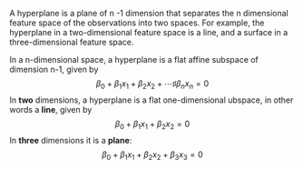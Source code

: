 A hyperplane is a plane of n -1 dimension that separates the n dimensional feature space of the observations into two spaces.
For example, the hyperplane in a two-dimensional feature space is a line, and a surface in a three-dimensional feature space.


In a n-dimensional space, a hyperplane is a flat affine subspace of dimension n-1, given by
$$
\beta_{0}+\beta_{1}x_{1}+\beta_{2}x_{2}+\cdots\sharp\beta_{n}x_{n}=0
$$
In **two** dimensions, a hyperplane is a flat one-dimensional  ubspace, in other words a **line**, given by
$$
\beta_{0}+\beta_{1}x_{1}+\beta_{2}x_{2}=0
$$
In **three** dimensions it is a **plane**:
$$
\beta_{0}+\beta_{1}x_{1}+\beta_{2}x_{2}+\beta_{3}x_{3}=0
$$






